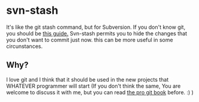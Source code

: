 svn-stash
==========

It's like the git stash command, but for Subversion. If you don't know git, you should be [this guide.]()
Svn-stash permits you to hide the changes that you don't want to commit just now. this can be more useful in some circunstances.

Why?
----------

I love git and I think that it should be used in the new projects that WHATEVER programmer will start (If you don't think the same,   You are welcome to discuss it with me, but you can read [the pro git book](http://git-scm.com/book) before. :) )

